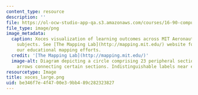 ```yaml
---
content_type: resource
description: ''
file: https://ol-ocw-studio-app-qa.s3.amazonaws.com/courses/16-90-computational-methods-in-aerospace-engineering-spring-2014/be346f7e4f4700e39bb489c282323827_xoces_large.png
file_type: image/png
image_metadata:
  caption: Xoces visualization of learning outcomes across MIT Aeronautics and Astronautics
    subjects. See [The Mapping Lab](http://mapping.mit.edu/) website for more about
    our educational mapping efforts.
  credit: '[The Mapping Lab](http://mapping.mit.edu/)'
  image-alt: Diagram depicting a circle comprising 23 peripheral sections, white curved
    arrows connecting certain sections. Indistinguishable labels near each section.
resourcetype: Image
title: xoces_large.png
uid: be346f7e-4f47-00e3-9bb4-89c282323827
---
```

